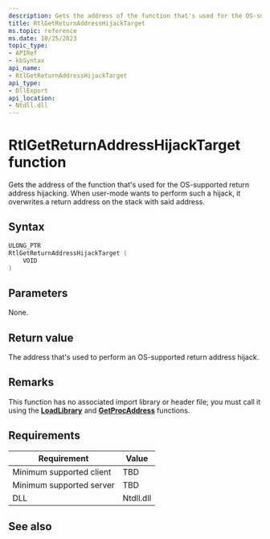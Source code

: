```yaml
---
description: Gets the address of the function that's used for the OS-supported return address hijacking.
title: RtlGetReturnAddressHijackTarget
ms.topic: reference
ms.date: 10/25/2023
topic_type: 
- APIRef
- kbSyntax
api_name: 
- RtlGetReturnAddressHijackTarget
api_type: 
- DllExport
api_location: 
- Ntdll.dll
---
```


# RtlGetReturnAddressHijackTarget function

Gets the address of the function that's used for the OS-supported return address hijacking. When user-mode wants to perform such a hijack, it overwrites a return address on the stack with said address.

## Syntax


```C++
ULONG_PTR
RtlGetReturnAddressHijackTarget (
    VOID
)
```

## Parameters

None.

## Return value

The address that's used to perform an OS-supported return address hijack.

## Remarks 

This function has no associated import library or header file; you must call it using the [**LoadLibrary**](/windows/desktop/api/libloaderapi/nf-libloaderapi-loadlibrarya) and [**GetProcAddress**](/windows/desktop/api/libloaderapi/nf-libloaderapi-getprocaddress) functions.

## Requirements



| Requirement | Value |
|-------------------------------------|----------------------------------|
| Minimum supported client | TBD |
| Minimum supported server | TBD |
| DLL                   | Ntdll.dll                                          |



## See also


 

 
